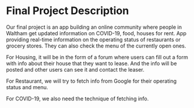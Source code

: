 # Final Project Description
Our final project is an app building an online community where people in Waltham get updated information on COVID-19, food, houses for rent. 
App providing real-time information on the operating status of restaurants or grocery stores. They can also check the menu of the currently open ones.

For Housing, it will be in the form of a forum where users can fill out a form with info about their house that they want to lease.
And the info will be posted and other users can see it and contact the leaser.

For Restaurant, we will try to fetch info from Google for their operating status and menu.

For COVID-19, we also need the technique of fetching info.
